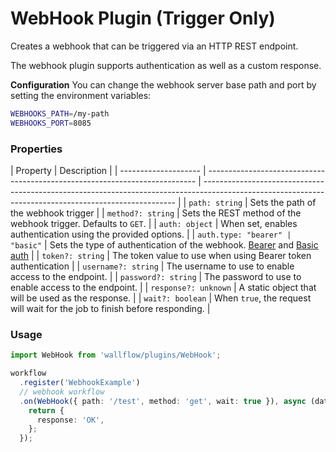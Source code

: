 # WebHook Plugin (Trigger Only)

Creates a webhook that can be triggered via an HTTP REST endpoint.

The webhook plugin supports authentication as well as a custom response.

**Configuration**
You can change the webhook server base path and port by setting the environment variables:

```bash
WEBHOOKS_PATH=/my-path
WEBHOOKS_PORT=8085
```

### Properties

| Property             | Description                                                                 |
| -------------------- | --------------------------------------------------------------------------- | ----------------------------------------------------------------------------------------------------------------------------------------------------- |
| `path: string`       | Sets the path of the webhook trigger                                        |
| `method?: string`    | Sets the REST method of the webhook trigger. Defaults to `GET`.             |
| `auth: object`       | When set, enables authentication using the provided options.                |
| `auth.type: "bearer" | "basic"`                                                                    | Sets the type of authentication of the webhook. [Bearer](https://oauth.net/2/bearer-tokens) and [Basic auth](https://www.ibm.com/docs/en/cics-ts/5.3) |
| `token?: string`     | The token value to use when using Bearer token authentication               |
| `username?: string`  | The username to use to enable access to the endpoint.                       |
| `password?: string`  | The password to use to enable access to the endpoint.                       |
| `response?: unknown` | A static object that will be used as the response.                          |
| `wait?: boolean`     | When `true`, the request will wait for the job to finish before responding. |

### Usage

```typescript
import WebHook from 'wallflow/plugins/WebHook';

workflow
  .register('WebhookExample')
  // webhook workflow
  .on(WebHook({ path: '/test', method: 'get', wait: true }), async (data: Job<>) => {
    return {
      response: 'OK',
    };
  });
```

